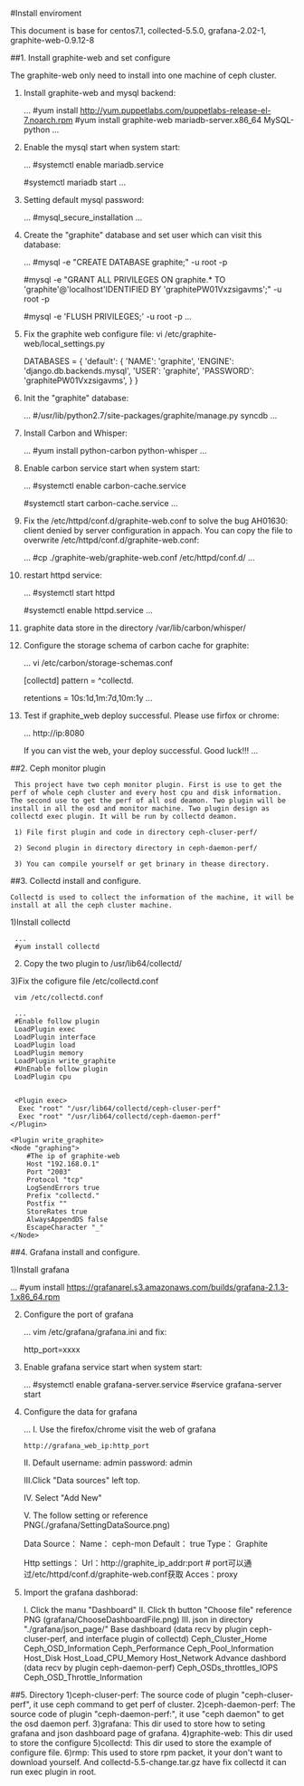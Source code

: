 #Install enviroment 

This document is base for centos7.1, collected-5.5.0, grafana-2.02-1, graphite-web-0.9.12-8 


##1. Install graphite-web and set configure

   The graphite-web only need to install into one machine of ceph cluster.

  1) Install graphite-web and mysql backend:
    
     ...
     #yum install http://yum.puppetlabs.com/puppetlabs-release-el-7.noarch.rpm 
     #yum install graphite-web mariadb-server.x86_64  MySQL-python 
     ...

  2) Enable the mysql start when system start:
     
     ...
     #systemctl enable mariadb.service

     #systemctl  mariadb start
     ...

  3) Setting default mysql password:
     
     ...
     #mysql_secure_installation
     ...

  4) Create the "graphite" database and set user which can visit this database:
     
     ...
     #mysql -e "CREATE DATABASE graphite;" -u root -p

     #mysql -e "GRANT ALL PRIVILEGES ON graphite.* TO 'graphite'@'localhost'IDENTIFIED BY 'graphitePW01Vxzsigavms';" -u root -p

     #mysql -e 'FLUSH PRIVILEGES;' -u root -p
     ...

  5) Fix the graphite web configure file:
     vi /etc/graphite-web/local_settings.py
     
      DATABASES = { 
      'default': {
      'NAME': 'graphite',
      'ENGINE': 'django.db.backends.mysql',
      'USER': 'graphite',
      'PASSWORD': 'graphitePW01Vxzsigavms',
      }
     }
     
  6) Init the "graphite" database:
     
     ...
     #/usr/lib/python2.7/site-packages/graphite/manage.py syncdb
     ...

  7) Install Carbon and Whisper:
     
     ...
     #yum install python-carbon python-whisper
     ...

  8) Enable carbon service start when system start:
     
     ...
     #systemctl enable carbon-cache.service

     #systemctl start  carbon-cache.service
     ...

  9) Fix the /etc/httpd/conf.d/graphite-web.conf to solve the bug AH01630: client denied by server configuration in appach. You can copy the file to overwrite /etc/httpd/conf.d/graphite-web.conf:
     
     ...
     #cp ./graphite-web/graphite-web.conf /etc/httpd/conf.d/
     ...

  10) restart httpd service:
      
      ...
      #systemctl start httpd
 
      #systemctl enable httpd.service
      ...

  11) graphite data store in the directory /var/lib/carbon/whisper/

  12) Configure the storage schema of carbon cache for graphite:
      
      ...
      vi /etc/carbon/storage-schemas.conf

      [collectd]
      pattern = ^collectd\.

      retentions = 10s:1d,1m:7d,10m:1y
      ...

  13) Test if graphite_web deploy successful. Please use firfox or chrome:
      
      ...
      http://ip:8080
       
      If you can vist the web, your deploy successful. Good luck!!!
      ...

##2. Ceph monitor plugin

     This project have two ceph monitor plugin. First is use to get the perf of whole ceph cluster and every host cpu and disk information. The second use to get the perf of all osd deamon. Two plugin will be install in all the osd and monitor machine. Two plugin design as collectd exec plugin. It will be run by collectd deamon.

     1) File first plugin and code in directory ceph-cluser-perf/

     2) Second plugin in directory directory in ceph-daemon-perf/

     3) You can compile yourself or get brinary in thease directory.

##3. Collectd install and configure.

    Collectd is used to collect the information of the machine, it will be install at all the ceph cluster machine.
    
   1)Install collectd 
     
     ...
     #yum install collectd
  
   2) Copy the two plugin to /usr/lib64/collectd/
  
   3)Fix the cofigure file /etc/collectd.conf
     
     vim /etc/collectd.conf

     ...
     #Enable follow plugin
     LoadPlugin exec
     LoadPlugin interface
	 LoadPlugin load
     LoadPlugin memory
     LoadPlugin write_graphite
     #UnEnable follow plugin
     LoadPlugin cpu
 
     
     <Plugin exec>
      Exec "root" "/usr/lib64/collectd/ceph-cluser-perf"
      Exec "root" "/usr/lib64/collectd/ceph-daemon-perf"
    </Plugin>

    <Plugin write_graphite>
    <Node "graphing">
        #The ip of graphite-web
        Host "192.168.0.1"
        Port "2003"
        Protocol "tcp"
        LogSendErrors true
        Prefix "collectd."
        Postfix ""
        StoreRates true
        AlwaysAppendDS false
        EscapeCharacter "_"
    </Node>
   </Plugin>

##4. Grafana install and configure. 

1)Install grafana
  
  ...
  #yum install https://grafanarel.s3.amazonaws.com/builds/grafana-2.1.3-1.x86_64.rpm

2) Configure the port of grafana

   ...
   vim /etc/grafana/grafana.ini and fix:

   http_port=xxxx

3) Enable grafana service start when system start: 

   ...
   #systemctl enable grafana-server.service
   #service grafana-server start

4) Configure the data for grafana

   ...
   I.  Use the firefox/chrome visit the web of grafana
       
       http://grafana_web_ip:http_port

   II. Default username: admin  password: admin
      
   III.Click "Data sources" left top.

   IV. Select "Add New"

   V. The follow setting or reference PNG(./grafana/SettingDataSource.png)

      Data Source：
      Name： ceph-mon    Default： true
      Type： Graphite

      Http settings：
      Url：http://graphite_ip_addr:port # port可以通过/etc/httpd/conf.d/graphite-web.conf获取
      Acces：proxy

5) Import the grafana dashborad:

	I.  Click the manu "Dashboard"
	II. Click th button "Choose file" reference PNG (grafana/ChooseDashboardFile.png)
	III. json in directory "./grafana/json_page/" 
	Base dashboard  (data recv by plugin ceph-cluser-perf, and interface plugin of collectd)
		Ceph_Cluster_Home
		Ceph_OSD_Information
		Ceph_Performance
		Ceph_Pool_Information
		Host_Disk
		Host_Load_CPU_Memory
		Host_Network
		Advance dashbord (data recv by plugin ceph-daemon-perf)
		Ceph_OSDs_throttles_IOPS
		Ceph_OSD_Throttle_Information

##5. Directory
	1)ceph-cluser-perf: The source code of plugin "ceph-cluser-perf", it use ceph command to get perf of cluster.
	2)ceph-daemon-perf: The source code of plugin "ceph-daemon-perf:", it use "ceph daemon" to get the osd daemon perf.
	3)grafana: This dir used to store how to seting grafana and json dashboard page of grafana.
	4)graphite-web: This dir used to store the configure 
	5)collectd: This dir used to store the example of configure file.
	6)rmp: This used to store rpm packet, it your don't want to download yourself. And collectd-5.5-change.tar.gz have fix collectd
          it can run exec plugin in root.
  

